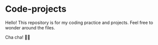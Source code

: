 # Code-projects

Hello!
This repository is for my coding practice and projects.
Feel free to wonder around the files.

Cha cha! 🙋‍♂️
